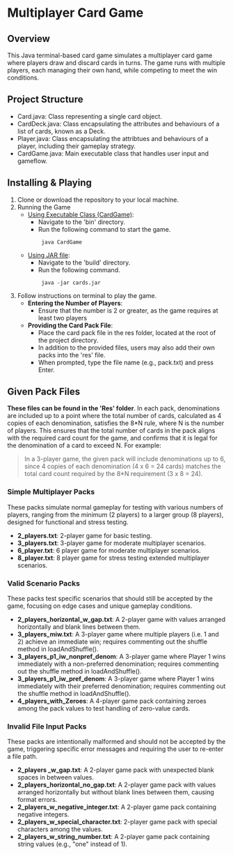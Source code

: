 # Multiplayer Card Game
## Overview
This Java terminal-based card game simulates a multiplayer card game where players draw and discard cards in turns. The game runs with multiple players, each managing their own hand, while competing to meet the win conditions.

## Project Structure
- Card.java: Class representing a single card object.
- CardDeck.java: Class encapsulating the attributes and behaviours of a list of cards, known as a Deck.
- Player.java: Class encapsulating the attribtues and behaviours of a player, including their gameplay strategy.
- CardGame.java: Main executable class that handles user input and gameflow.

## Installing & Playing
1. Clone or download the repository to your local machine.
2. Running the Game
   - <ins>Using Executable Class (CardGame)</ins>:
     - Navigate to the 'bin' directory.
     - Run the following command to start the game.
        ```
         java CardGame
        ```
   - <ins>Using JAR file</ins>:
     - Navigate to the 'build' directory.
     - Run the following command.
        ```
         java -jar cards.jar
        ```
3. Follow instructions on terminal to play the game.
   - **Entering the Number of Players**:
     - Ensure that the number is 2 or greater, as the game requires at least two players
   - **Providing the Card Pack File**:
     - Place the card pack file in the res folder, located at the root of the project directory.
     - In addition to the provided files, users may also add their own packs into the 'res' file.
     - When prompted, type the file name (e.g., pack.txt) and press Enter.

## Given Pack Files
**These files can be found in the 'Res' folder**. In each pack, denominations are included up to a point where the total number of cards, calculated as 4 copies of each denomination, satisfies the 8*N rule, where N is the number of players. This ensures that the total number of cards in the pack aligns with the required card count for the game, and confirms that it is legal for the denomination of a card to exceed N. For example:

> In a 3-player game, the given pack will include denominations up to 6, since 4 copies of each denomination (4 x 6 = 24 cards) matches the total card count required by the 8*N requirement (3 x 8 = 24).

### Simple Multiplayer Packs
These packs simulate normal gameplay for testing with various numbers of players, ranging from the minimum (2 players) to a larger group (8 players), designed for functional and stress testing.
- **2_players.txt**: 2-player game for basic testing.
- **3_players.txt**: 3-player game for moderate multiplayer scenarios.
- **6_player.txt**: 6 player game for moderate multiplayer scenarios.
- **8_player.txt**: 8 player game for stress testing extended multiplayer scenarios.

### Valid Scenario Packs
These packs test specific scenarios that should still be accepted by the game, focusing on edge cases and unique gameplay conditions.
- **2_players_horizontal_w_gap.txt**: A 2-player game with values arranged horizontally and blank lines between them.
- **3_players_miw.txt**: A 3-player game where multiple players (i.e. 1 and 2) achieve an immediate win; requires commenting out the shuffle method in loadAndShuffle().
- **3_players_p1_iw_nonpref_denom**: A 3-player game where Player 1 wins immediately with a non-preferred denomination; requires commenting out the shuffle method in loadAndShuffle().
- **3_players_p1_iw_pref_denom**: A 3-player game where Player 1 wins immediately with their preferred denomination; requires commenting out the shuffle method in loadAndShuffle().
- **4_players_with_Zeroes**: A 4-player game pack containing zeroes among the pack values to test handling of zero-value cards.
  
### Invalid File Input Packs
These packs are intentionally malformed and should not be accepted by the game, triggering specific error messages and requiring the user to re-enter a file path.
- **2_players _w_gap.txt**: A 2-player game pack with unexpected blank spaces in between values.
- **2_players_horizontal_no_gap.txt**: A 2-player game pack with values arranged horizontally but without blank lines between them, causing format errors.
- **2_players_w_negative_integer.txt**: A 2-player game pack containing negative integers.
- **2_players_w_special_character.txt**:  2-player game pack with special characters among the values.
- **2_players_w_string_number.txt**: A 2-player game pack containing string values (e.g., "one" instead of 1).

